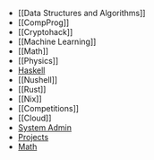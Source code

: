 - [[Data Structures and Algorithms]]
- [[CompProg]]
- [[Cryptohack]]
- [[Machine Learning]]
- [[Math]]
- [[Physics]]
- [Haskell](Haskell.md)
- [[Nushell]]
- [[Rust]]
- [[Nix]]
- [[Competitions]]
- [[Cloud]]
- [System Admin](System%20Admin.md)
- [Projects](Projects.md)
- [Math](Math.md)